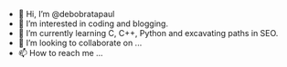 - 👋 Hi, I’m @debobratapaul
- 👀 I’m interested in coding and blogging.
- 🌱 I’m currently learning C, C++, Python and excavating paths in SEO.
- 💞️ I’m looking to collaborate on ...
- 📫 How to reach me ...

<!---
debobratapaul/debobratapaul is a ✨ special ✨ repository because its `README.md` (this file) appears on your GitHub profile.
You can click the Preview link to take a look at your changes.
--->
